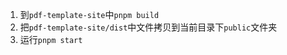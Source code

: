 1. 到`pdf-template-site`中`pnpm build`
2. 把`pdf-template-site/dist`中文件拷贝到当前目录下`public`文件夹
3. 运行`pnpm start`